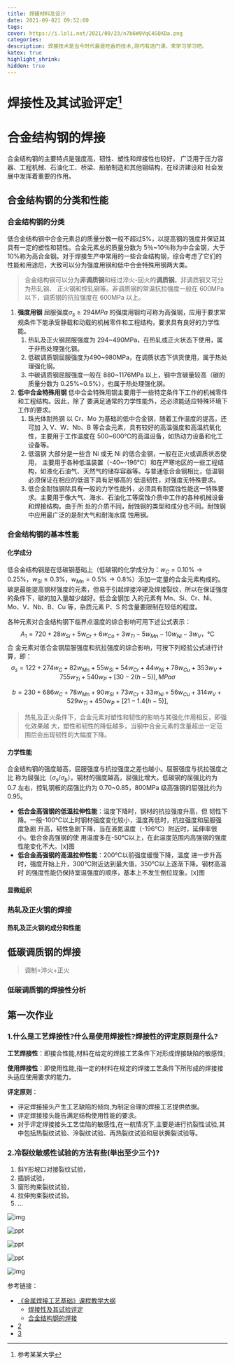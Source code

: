 ```yaml
---
title: 焊接材料及设计
date: 2021-09-021 09:52:00
tags:
cover: https://i.loli.net/2021/09/23/n7b6W9VqC4GQXDa.png
categories:
description: 焊接技术是当今时代最是吃香的技术,刚巧有这门课，来学习学习吧。
katex: true
highlight_shrink:
hidden: true
---
```


# 焊接性及其试验评定[^1]

# 合金结构钢的焊接

合金结构钢的主要特点是强度高，韧性、塑性和焊接性也较好， 广泛用于压力容器、工程机械、石油化工、桥梁、船舶制造和其他钢结构，在经济建设和 社会发展中发挥着重要的作用。

## 合金结构钢的分类和性能

### 合金结构钢的分类

低合金结构钢中合金元素总的质量分数一般不超过5%，以提高钢的强度并保证其具有一定的塑性和韧性。合金元素总的质量分数为 5％~10％称为中合金钢，大于 10%称为高合金钢。对于焊接生产中常用的一些合金结构钢，综合考虑了它们的性能和用途后，大致可以分为强度用钢和低中合金特殊用钢两大类。

> 合金结构钢可以分为**非调质钢**和经过淬火-回火的**调质钢**。非调质钢又可分为热轧钢、 正火钢和控轧钢等。非调质钢的常温抗拉强度一般在 600MPa 以下，调质钢的抗拉强度在 600MPa 以上。

1. **强度用钢**    屈服强度$\sigma_s≥294MPa$ 的强度用钢均可称为高强钢，应用于要求常规条件下能承受静载和动载的机械零件和工程结构，要求具有良好的力学性能。
   1. 热轧及正火钢屈服强度为 294~490MPa，在热轧或正火状态下使用，属于非热处理强化钢。
   2. 低碳调质钢屈服强度为490~980MPa，在调质状态下供货使用，属于热处理强化钢。
   3. 中碳调质钢屈服强度一般在 880~1176MPa 以上，钢中含碳量较高（碳的质量分数为 0.25%~0.5%），也属于热处理强化钢。
2. **低中合金特殊用钢**  低中合金特殊用钢主要用于一些特定条件下工作的机械零件和工程结构。因此，除了 要满足通常的力学性能外，还必须能适应特殊环境下工作的要求。
   1. 珠光体耐热钢 以 Cr、Mo 为基础的低中合金钢，随着工作温度的提高，还可加 入 V、W、Nb、B 等合金元素，具有较好的高温强度和高温抗氧化性，主要用于工作温度在 500~600℃的高温设备，如热动力设备和化工设备等。
   2. 低温钢 大部分是一些含 Ni 或无 Ni 的低合金钢，一般在正火或调质状态使用， 主要用于各种低温装置（-40~-196℃）和在严寒地区的一些工程结构，如液化石油气、天然气的储存容器等。与普通低合金钢相比，低温钢必须保证在相应的低温下具有足够高的 低温韧性，对强度无特殊要求。
   3. 低合金耐蚀钢除具有一般的力学性能外，必须具有耐腐蚀性能这一特殊要求。主要用于像大气、海水、石油化工等腐蚀介质中工作的各种机械设备和焊接结构。由于所 处的介质不同，耐蚀钢的类型和成分也不同。耐蚀钢中应用最广泛的是耐大气和耐海水腐 蚀用钢。

### 合金结构钢的基本性能

#### 化学成分

低合金结构钢是在低碳钢基础上（低碳钢的化学成分为：$w_C=0.10\% \to 0.25\%，w_{Si}≤0.3\%， w_{Mn}=0.5\%\to 0.8\%$）添加一定量的合金元素构成的。碳是最能提高钢材强度的元素，但易于引起焊接淬硬及焊接裂纹，所以在保证强度的条件下，碳的加入量越少越好。低合金钢加 入的元素有 Mn、Si、Cr、Ni、Mo、V、Nb、B、Cu 等，杂质元素 P、S 的含量要限制在较低的程度。

各种元素对合金结构钢下临界点温度的综合影响可用下述公式表示：
$$
A_1=720+28w_{Si}+5w_{Cr}+6w_{Co}+3w_{Ti}-5w_{Mn}-10w_{Ni}-3w_V，℃
$$
合 金元素对低合金钢屈服强度和抗拉强度的综合影响，可按下列经验公式进行计算，即：
$$
σ_s=122+274w_{C}+82w_{Mn}+55w_{Si}+54w_{Cr}+44w_{Ni}+78w_{Cu}+353w_V+755w_{Ti}+540w_P+[30-2(h-5)], MPa σ
$$

$$
b=230+686w_C+78w_{Mn}+90w_{Si}+73w_{Cr}+33w_{Ni}+56w_{Cu}+314w_V+529w_{Ti}+450w_P+[21-1.4(h-5)],
$$

> 热轧及正火条件下，合金元素对塑性和韧性的影响与其强化作用相反，即强化效果越 大，塑性和韧性的降低越多，当钢中合金元素的含量超出一定范围后会出现韧性的大幅度下降。

#### 力学性能

合金结构钢的强度越高，屈服强度与抗拉强度之差也越小。屈服强度与抗拉强度之比 称为屈强比（$σ_s / σ_b$）。钢材的强度越高，屈强比增大。低碳钢的屈强比约为 0.7 左右，控轧钢板的屈强比约为 0.70~0.85，800MPa 级高强钢的屈强比约为 0.95。

* **低合金高强钢的低温拉伸性能**：温度下降时，钢材的抗拉强度升高，但 韧性下降。一般-100℃以上时钢材强度变化较小，温度再低时，抗拉强度和屈服强度急剧 升高，韧性急剧下降，当在液氮温度（-196℃）附近时，延伸率很小。低合金高强钢的使 用温度多在-50℃以上，在此温度范围内高强钢的强度性能变化不大。[x]图
* **低合金高强钢的高温拉伸性能**：200℃以前强度缓慢下降，温度 进一步升高时，强度开始上升，300℃附近达到最大值，350℃以上逐渐下降。钢材高温时 的强度性能仍保持室温强度的顺序，基本上不发生倒位现象。[x]图

#### 显微组织



### 热轧及正火钢的焊接

#### 热轧及正火钢的成分和性能



## 低碳调质钢的焊接

> 调制=淬火+正火

### 低碳调质钢的焊接性分析



## 第一次作业

### 1.什么是工艺焊接性?什么是使用焊接性?焊接性的评定原则是什么?

**工艺焊接性**：即接合性能,材料在给定的焊接工艺条件下对形成焊接缺陷的敏感性;

**使用焊接性**：即使用性能,指一定的材料在规定的焊接工艺条件下所形成的焊接接头适应使用要求的能力。

**评定原则**：

* 评定焊接接头产生工艺缺陷的倾向,为制定合理的焊接工艺提供依据。
* 评定焊接接头能告满足结构使用性能的要求。
* 对于评定焊接接头工艺佳陷的敏感性,在一航情况下,主要是进行抗裂性试验,其中包括热裂纹试验、泠裂纹试验、再热裂纹试验和层状撕裂试验等。

### 2.冷裂纹敏感性试验的方法有些(举出至少三个)?

1. 斜Y形坡口对接裂纹试验，
2. 插销试验，
3. 窗形拘束裂纹试验，
4. 拉伸拘束裂纹试验。
5. ...

![img](https://qn-s0.yuketang.cn/Fj81KHEC0vSdVbLb0qRWDLPcFzIf)

![ppt](https://qn-s0.yuketang.cn/FlbtwAfXi2puJm-fxkjGpvRlGtGm)

![ppt](https://qn-s0.yuketang.cn/FshRXhm0ivjRUatlH5mW1mfPyjTM)

![ppt](https://qn-s0.yuketang.cn/FhpQwfv1qJyJ_8tGAmsTOQtiMr20)

![img](https://qn-s0.yuketang.cn/FrHV7-v0eg9kGY-a02LwEPjbn4Jo)

参考链接：

* [《金属焊接工艺基础》课程教学大纲](http://ssis.suda.edu.cn/_upload/article/files/c5/7e/be602d714a749660671f1b82471f/76abc786-0152-45e6-a9e3-9f679aea9259.pdf)
  * [焊接性及其试验评定](http://course.sdu.edu.cn/G2S/eWebEditor/uploadfile/20151216150339003.pdf)
  * [合金结构钢的焊接](http://course.sdu.edu.cn/G2S/eWebEditor/uploadfile/20151216155950004.pdf)
* [2](http://web.ncyu.edu.tw/~lanjc/lesson/C1/class/lesson/4.pdf)
* [3](http://blog.ncut.edu.tw/userfile/2819/CH05.pdf)

[^1]:参考某某大学
